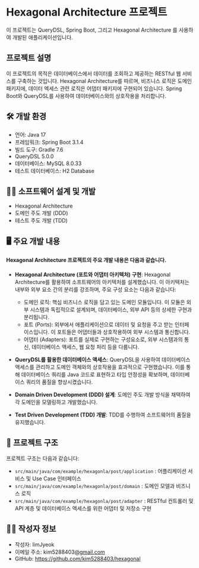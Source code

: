 # Hexagonal Architecture 프로젝트

이 프로젝트는 QueryDSL, Spring Boot, 그리고 Hexagonal Architecture 를 사용하여 개발된 애플리케이션입니다.

## 프로젝트 설명

이 프로젝트의 목적은 데이터베이스에서 데이터를 조회하고 제공하는 RESTful 웹 서비스를 구축하는 것입니다. Hexagonal Architecture를 따르며, 비즈니스 로직은 도메인 패키지에, 데이터 엑세스 관련 로직은 어댑터 패키지에 구현되어 있습니다. Spring Boot와 QueryDSL를 사용하여 데이터베이스와의 상호작용을 처리합니다.

## 🛠 **개발 환경**

- 언어: Java 17
- 프레임워크: Spring Boot 3.1.4
- 빌드 도구: Gradle 7.6
- QueryDSL 5.0.0
- 데이터베이스: MySQL 8.0.33
- 테스트 데이터베이스: H2 Database

## 👨‍💻 **소프트웨어 설계 및 개발**
- Hexagonal Architecture
- 도메인 주도 개발 (DDD)
- 테스트 주도 개발 (TDD)

## 🖥 주요 개발 내용

#### Hexagonal Architecture 프로젝트의 주요 개발 내용은 다음과 같습니다.

- **Hexagonal Architecture (포트와 어댑터 아키텍처) 구현**: Hexagonal Architecture를 활용하여 소프트웨어의 아키텍처를 설계했습니다. 이 아키텍처는 내부와 외부 요소 간의 분리를 강조하며, 주요 구성 요소는 다음과 같습니다:
  - 도메인 로직: 핵심 비즈니스 로직을 담고 있는 도메인 모듈입니다. 이 모듈은 외부 시스템과 독립적으로 설계되며, 데이터베이스, 외부 API 등의 상세한 구현과 분리됩니다.
  - 포트 (Ports): 외부에서 애플리케이션으로 데이터 및 요청을 주고 받는 인터페이스입니다. 이 포트들은 어댑터들과 상호작용하여 외부 시스템과 통신합니다.
  - 어댑터 (Adapters): 포트를 실제로 구현하는 구성요소로, 외부 시스템과의 통신, 데이터베이스 액세스, 웹 요청 처리 등을 다룹니다.

- **QueryDSL를 활용한 데이터베이스 액세스**: QueryDSL을 사용하여 데이터베이스 액세스를 관리하고 도메인 객체와의 상호작용을 효과적으로 구현했습니다. 이를 통해 데이터베이스 쿼리를 Java 코드로 표현하고 타입 안정성을 확보하며, 데이터베이스 쿼리의 품질을 향상시켰습니다.

- **Domain Driven Development (DDD) 설계**: 도메인 주도 개발 방식을 채택하여 각 도메인을 모델링하고 개발했습니다.

- **Test Driven Development (TDD) 개발**: TDD를 수행하여 소프트웨어의 품질을 유지했습니다.


## 📝 프로젝트 구조


프로젝트 구조는 다음과 같습니다:

- `src/main/java/com/example/hexagonla/post/application` : 어플리케이션 서비스 및 Use Case 인터페이스
- `src/main/java/com/example/hexagonla/post/domain` : 도메인 모델과 비즈니스 로직
- `src/main/java/com/example/hexagonla/post/adapter` : RESTful 컨트롤러 및 API 계층 및 데이터베이스 엑세스를 위한 어댑터 및 저장소 구현

## 👨‍💻 **작성자 정보**

- 작성자: limJyeok
- 이메일 주소: kim5288403[@gmail.com](mailto:myusername@example.com)
- GitHub: https://github.com/kim5288403/hexagonal